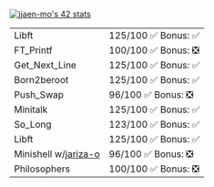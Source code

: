 <span text-align="center"> [![jjaen-mo's 42 stats](https://badge.mediaplus.ma/kettlebells/jjaen-mo?1337Badge=off&UM6P=off)](https://github.com/oakoudad/badge42) </span>
<table>
  <tr>
    <td>Libft</td>
    <td>125/100 ✅ Bonus: ✅ </td>
  </tr>
  <tr>
    <td>FT_Printf</td>
    <td>100/100 ✅ Bonus: ❎ </td>
  </tr>
  <tr>
    <td>Get_Next_Line</td>
    <td>125/100 ✅ Bonus: ✅ </td>
  </tr>
  <tr>
    <td>Born2beroot</td>
    <td>125/100 ✅ Bonus: ✅ </td>
  </tr>
  <tr>
    <td>Push_Swap</td>
    <td>96/100 ✅ Bonus: ❎ </td>
  </tr>
  <tr>
    <td>Minitalk</td>
    <td>125/100 ✅ Bonus: ✅ </td>
  </tr>
  <tr>
    <td>So_Long</td>
    <td>123/100 ✅ Bonus: ✅ </td>
  </tr>
  <tr>
    <td>Libft</td>
    <td>125/100 ✅ Bonus: ✅ </td>
  </tr>
  <tr>
    <td>Minishell w/<a href="githup.com/jariza-o">jariza-o</a></td>
    <td>96/100 ✅ Bonus: ❎ </td>
  </tr>
  <tr>
    <td>Philosophers</td>
    <td>100/100 ✅ Bonus: ❎ </td>
  </tr>
</table>
<!--
**Kendaluski/Kendaluski** is a ✨ _special_ ✨ repository because its `README.md` (this file) appears on your GitHub profile.

Here are some ideas to get you started:

- 🔭 I’m currently working on ...
- 🌱 I’m currently learning ...
- 👯 I’m looking to collaborate on ...
- 🤔 I’m looking for help with ...
- 💬 Ask me about ...
- 📫 How to reach me: ...
- 😄 Pronouns: ...
- ⚡ Fun fact: ...
-->

